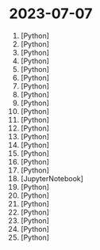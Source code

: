 # 2023-07-07

1. [](https://github.comundefined "Easily migrate your codebase from one framework or language to another.") [Python]
2. [](https://github.comundefined "A collective list of free APIs") [Python]
3. [](https://github.comundefined "The Multi-Agent Meta Programming Framework: Given one line Requirement, return PRD, Design, Tasks, Repo | 多智能体元编程框架：给定老板需求，输出产品文档、架构设计、任务列表、代码") [Python]
4. [](https://github.comundefined "Learn how to design large-scale systems. Prep for the system design interview. Includes Anki flashcards.") [Python]
5. [](https://github.comundefined "Optional static typing for Python") [Python]
6. [](https://github.comundefined "aider is GPT powered coding in your terminal") [Python]
7. [](https://github.comundefined "リアルタイムボイスチェンジャー Realtime Voice Changer") [Python]
8. [](https://github.comundefined "A list of Summer 2024 internships for software engineering, updated automatically everyday") [Python]
9. [](https://github.comundefined "Unoffical implement for [StyleDrop](https://arxiv.org/abs/2306.00983)") [Python]
10. [](https://github.comundefined "Generative Models by Stability AI") [Python]
11. [](https://github.comundefined "") [Python]
12. [](https://github.comundefined "OpenSource Enterprise QA") [Python]
13. [](https://github.comundefined "30 days of Python programming challenge is a step-by-step guide to learn the Python programming language in 30 days. This challenge may take more than100 days, follow your own pace. These videos may help too: https://www.youtube.com/channel/UC7PNRuno1rzYPb1xLa4yktw") [Python]
14. [](https://github.comundefined "Join us at H2O.ai to make the world's best open-source GPT with document and image Q&A, 100% private chat, no data leaks, Apache 2.0 https://arxiv.org/pdf/2306.08161.pdf Live Demo: https://gpt.h2o.ai/") [Python]
15. [](https://github.comundefined "The official GitHub page for the survey paper A Survey of Large Language Models.") [Python]
16. [](https://github.comundefined "simple vector database made in numpy") [Python]
17. [](https://github.comundefined "An automated price tracker that uses bright data, playwright, react and flask.") [Python]
18. [](https://github.comundefined "Automating all digital activities with AI Agents") [JupyterNotebook]
19. [](https://github.comundefined "Send phishing messages and attachments to Microsoft Teams users") [Python]
20. [](https://github.comundefined "A tiny nearest-neighbor embedding database built with SQLite and Pytorch. (In development!)") [Python]
21. [](https://github.comundefined "Top disclosed reports from HackerOne") [Python]
22. [](https://github.comundefined "DisCo: Referring Human Dance Generation in Real World") [Python]
23. [](https://github.comundefined "Sweep is an AI junior developer") [Python]
24. [](https://github.comundefined "Data validation using Python type hints") [Python]
25. [](https://github.comundefined "🧙 The modern replacement for Airflow. Build, run, and manage data pipelines for integrating and transforming data.") [Python]
